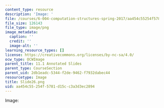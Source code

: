 ```yaml
---
content_type: resource
description: 'Image: '
file: /courses/6-004-computation-structures-spring-2017/aa454c55254f5781d15cc3a3d3ec2894_Slide26.png
file_size: 126143
file_type: image/png
image_metadata:
  caption: ''
  credit: ''
  image-alt: ''
learning_resource_types: []
license: https://creativecommons.org/licenses/by-nc-sa/4.0/
ocw_type: OCWImage
parent_title: 11.1 Annotated Slides
parent_type: CourseSection
parent_uid: 2db1eadc-5344-f2de-9462-f7932dabec44
resourcetype: Image
title: Slide26.png
uid: aa454c55-254f-5781-d15c-c3a3d3ec2894
---
```

Image: 